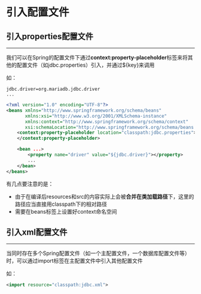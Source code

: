 # 引入配置文件
## 引入properties配置文件
---
我们可以在Spring的配置文件下通过**context:property-placeholder**标签来将其他的配置文件（如jdbc.properties）引入，并通过${key}来调用

如：
```
jdbc.driver=org.mariadb.jdbc.driver
...
```

```xml
<?xml version="1.0" encoding="UTF-8"?>
<beans xmlns="http://www.springframework.org/schema/beans"
       xmlns:xsi="http://www.w3.org/2001/XMLSchema-instance"
       xmlns:context="http://www.springframework.org/schema/context"
       xsi:schemaLocation="http://www.springframework.org/schema/beans http://www.springframework.org/schema/beans/spring-beans.xsd">
    <context:property-placeholder location="classpath:jdbc.properties">
    </context:property-placeholder>

    <bean ...>
        <property name="driver" value="${jdbc.driver}"></property>
        ...
    </bean>
</beans>
```

有几点要注意的是：
- 由于在编译后resources和src的内容实际上会被**合并在类加载路径**下，这里的路径应当直接用classpath下的相对路径
- 需要在beans标签上设置好context命名空间

## 引入xml配置文件
---
当同时存在多个Spring配置文件（如一个主配置文件，一个数据库配置文件等）时，可以通过import标签在主配置文件中引入其他配置文件

如：
```xml
<import resource="classpath:jdbc.xml">
```